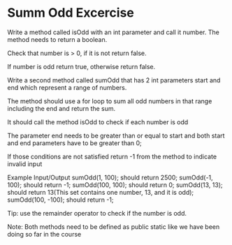 # Summ Odd Excercise

Write a method called isOdd with an int parameter and call it number.  The method 
needs to return a boolean.

Check that number is > 0, if it is not return false.

If number is odd return true, otherwise return false.

Write a second method called sumOdd that has 2 int parameters start and end which
represent a range of numbers.

The method should use a for loop to sum all odd numbers in that range including the end and 
return the sum.

It should call the method isOdd to check if each number is odd

The parameter end needs to be greater than or equal to start and both start and end
parameters have to be greater than 0;

If those conditions are not satisfied return -1 from the method to indicate invalid input

Example Input/Output
sumOdd(1, 100); should return 2500;
sumOdd(-1, 100); should return -1;
sumOdd(100, 100); should return 0;
sumOdd(13, 13); should return 13(This set contains one number, 13, and it is odd);
sumOdd(100, -100); should return -1;

Tip: use the remainder operator to check if the number is odd.

Note: Both methods need to be defined as public static like we have been doing so far in the course
